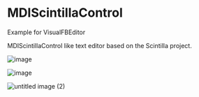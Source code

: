 # MDIScintillaControl
Example for VisualFBEditor

MDIScintillaControl like text editor based on the Scintilla project.

![image](https://user-images.githubusercontent.com/35757455/194972207-efa98011-520c-4ab0-82c2-ae5020062164.png)

![image](https://user-images.githubusercontent.com/35757455/194972398-6803e6c6-8b3f-4201-9520-8b2effd49363.png)

![untitled image  (2)](https://user-images.githubusercontent.com/35757455/194972899-05a77682-e149-424d-860e-6ee15394e61c.gif)
